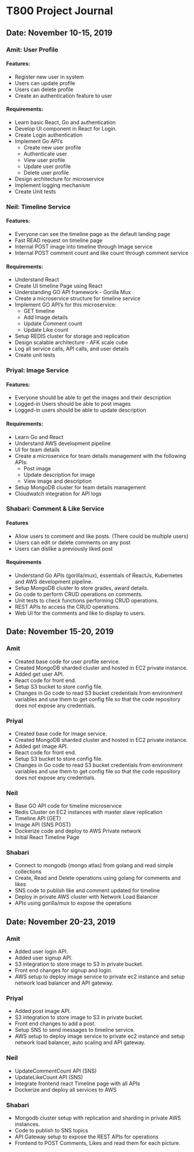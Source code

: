 # T800 Project Journal

## Date: November 10-15, 2019

### Amit: User Profile

#### Features:

- Register new user in system
- Users can update profile
- Users can delete profile
- Create an authentication feature to user

#### Requirements:

- Learn basic React, Go and authentication
- Develop UI component in React for Login.
- Create Login authentication
- Implement Go API’s
  - Create new user profile
  - Authenticate user
  - View user profile
  - Update user profile
  - Delete user profile
- Design architecture for microservice
- Implement logging mechanism
- Create Unit tests

### Neil: Timeline Service

#### Features:

- Everyone can see the timeline page as the default landing page
- Fast READ request on timeline page
- Internal POST image into timeline through Image service
- Internal POST comment count and like count through comment service

#### Requirements:

- Understand React
- Create UI timeline Page using React
- Understanding GO API framework - Gorilla Mux
- Create a microservice structure for timeline service
- Implement GO API’s for this microservice:
  - GET timeline
  - Add Image details
  - Update Comment count
  - Update Like count
- Setup REDIS cluster for storage and replication
- Design scalable architecture - AFK scale cube
- Log all service calls, API calls, and user details
- Create unit tests

### Priyal: Image Service

#### Features:

- Everyone should be able to get the images and their description
- Logged-in Users should be able to post images
- Logged-in users should be able to update description

#### Requirements:

- Learn Go and React
- Understand AWS development pipeline
- UI for team details
- Create a microservice for team details management with the following APIs:
  - Post image
  - Update description for image
  - View image and description
- Setup MongoDB cluster for team details management
- Cloudwatch integration for API logs

### Shabari: Comment & Like Service

#### Features

- Allow users to comment and like posts. (There could be multiple users)
- Users can edit or delete comments on any post
- Users can dislike a previously liked post


#### Requirements

- Understand Go APIs (gorilla/mux), essentials of ReactJs, Kubernetes and AWS development pipeline.
- Setup MongoDB cluster to store grades, award details.
- Go code to perform CRUD operations on comments.
- Unit tests to check functions performing CRUD operations.
- REST APIs to access the CRUD operations.
- Web UI for the comments and like to display to users.

## Date: November 15-20, 2019

### Amit
- Created base code for user profile service.
- Created MongoDB sharded cluster and hosted in EC2 private instance.
- Added get user API.
- React code for front end.
- Setup S3 bucket to store config file.
- Changes in Go code to read S3 bucket credentials from environment variables and use them to get config file so that the code repository does not expose any credentials.

### Priyal
- Created base code for image service.
- Created MongoDB sharded cluster and hosted in EC2 private instance.
- Added get image API.
- React code for front end.
- Setup S3 bucket to store config file.
- Changes in Go code to read S3 bucket credentials from environment variables and use them to get config file so that the code repository does not expose any credentials.

### Neil 
- Base GO API code for timeline microservice
- Redis Cluster on EC2 instances with master slave replication
- Timeline API (GET)
- Image API (SNS POST) 
- Dockerize code and deploy to AWS Private network
- Initial React Timeline Page

### Shabari
- Connect to mongodb (mongo atlas) from golang and read simple collections
- Create, Read and Delete operations using golang for comments and likes
- SNS code to publish like and comment updated for timeline
- Deploy in private AWS cluster with Network Load Balancer
- APIs using gorilla/mux to expose the operations


## Date: November 20-23, 2019

### Amit
- Added user login API.
- Added user signup API.
- S3 integration to store image to S3 in private bucket.
- Front end changes for signup and login.
- AWS setup to deploy image service to private ec2 instance and setup network load balancer and API gateway.

### Priyal
- Added post image API.
- S3 integration to store image to S3 in private bucket.
- Front end changes to add a post.
- Setup SNS to send messages to timeline service.
- AWS setup to deploy image service to private ec2 instance and setup network load balancer, auto scaling and API gateway.


### Neil
- UpdateCommentCount API (SNS)
- UpdateLikeCount API (SNS)
- Integrate frontend react Timeline page with all APIs
- Dockerize and deploy all services to AWS

### Shabari
- Mongodb cluster setup with replication and sharding in private AWS instances.
- Code to publish to SNS topics
- API Gateway setup to expose the REST APIs for operations
- Frontend to POST Comments, Likes and read them for each picture.


